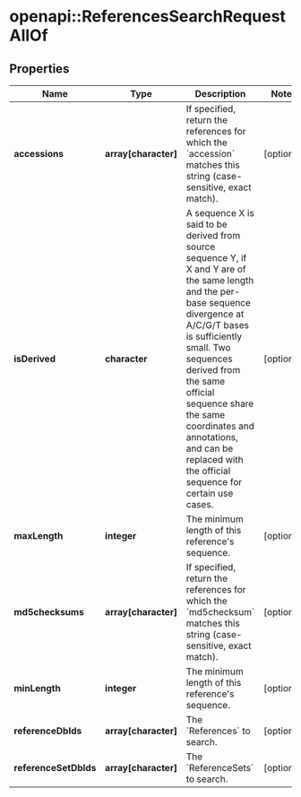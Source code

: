 # openapi::ReferencesSearchRequestAllOf

## Properties
Name | Type | Description | Notes
------------ | ------------- | ------------- | -------------
**accessions** | **array[character]** | If specified, return the references for which the &#x60;accession&#x60; matches this string (case-sensitive, exact match). | [optional] 
**isDerived** | **character** | A sequence X is said to be derived from source sequence Y, if X and Y are of the same length and the per-base sequence divergence at A/C/G/T bases is sufficiently small. Two sequences derived from the same official sequence share the same coordinates and annotations, and can be replaced with the official sequence for certain use cases. | [optional] 
**maxLength** | **integer** | The minimum length of this reference&#39;s sequence. | [optional] 
**md5checksums** | **array[character]** | If specified, return the references for which the &#x60;md5checksum&#x60; matches this string (case-sensitive, exact match). | [optional] 
**minLength** | **integer** | The minimum length of this reference&#39;s sequence. | [optional] 
**referenceDbIds** | **array[character]** | The &#x60;References&#x60; to search. | [optional] 
**referenceSetDbIds** | **array[character]** | The &#x60;ReferenceSets&#x60; to search. | [optional] 


